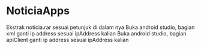 # NoticiaApps

Ekstrak noticia.rar sesuai petunjuk di dalam nya
Buka android studio, bagian xml ganti ip address sesuai ipAddress kalian
Buka android studio, bagian apiClient ganti ip address sesuai ipAddress kalian

